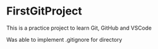# FirstGitProject
This is a practice project to learn Git, GitHub and VSCode

Was able to implement .gitignore for directory
